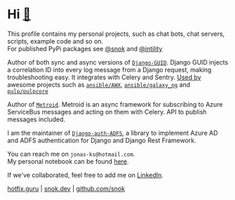 # Hi [🐍](https://snok.dev)
This profile contains my personal projects, such as chat bots, chat servers, scripts, example code and so on.  
For published PyPi packages see [@snok](https://github.com/snok) and [@intility](https://github.com/intility)

Author of both sync and async versions of [`Django-GUID`](https://github.com/snok/django-guid). Django GUID injects a correlation ID into every log message from a Django request, making troubleshooting easy. It integrates with Celery and Sentry. [Used by](https://github.com/snok/django-guid/network/dependents?package_id=UGFja2FnZS03NjU4NDA3NzQ%3D) awesome projects such as [`ansible/AWX`](https://github.com/ansible/awx), [`ansible/galaxy_ng`](https://github.com/ansible/galaxy_ng) and [`pulp/pulpcore`](https://github.com/pulp/pulpcore) 

Author of [`Metroid`](https://github.com/intility/metroid). Metroid is an async framework for subscribing to Azure ServiceBus messages and acting on them with Celery. API to publish messages included. 

I am the maintainer of [`Django-auth-ADFS`](https://github.com/snok/django-auth-adfs), a library to implement Azure AD and ADFS authentication for Django and Django Rest Framework.

You can reach me on `jonas-ks@hotmail.com`.  
My personal notebook can be found [here](https://hotfix.guru).

If we've collaborated, feel free to add me on [LinkedIn](https://linkedin.com/in/jonasks).


[hotfix.guru](https://hotfix.guru) | [snok.dev](https://snok.dev) | [github.com/snok](https://github.com/snok)
